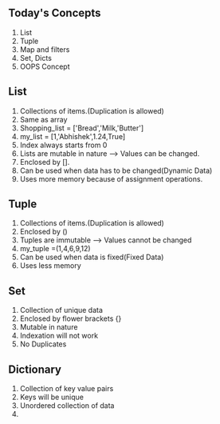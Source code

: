 Today's Concepts
-----------------
1. List
2. Tuple
3. Map and filters
4. Set, Dicts
5. OOPS Concept

List
----
1. Collections of items.(Duplication is allowed)
2. Same as array
3. Shopping_list = ['Bread','Milk,'Butter']
4. my_list = [1,'Abhishek',1.24,True]
5. Index always starts from 0
6. Lists are mutable in nature --> Values can be changed.
7. Enclosed by [].
8. Can be used when data has to be changed(Dynamic Data)
9. Uses more memory because of assignment operations.

Tuple
-----
1. Collections of items.(Duplication is allowed)
2. Enclosed by ()
3. Tuples are immutable --> Values cannot be changed
4. my_tuple =(1,4,6,9,12)
5. Can be used when data is fixed(Fixed Data)
6. Uses less memory

Set
----
1. Collection of unique data
2. Enclosed by flower brackets {}
3. Mutable in nature
4. Indexation will not work
5. No Duplicates

Dictionary
----------
1. Collection of key value pairs
2. Keys will be unique
3. Unordered collection of data
4. 